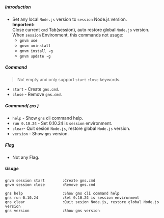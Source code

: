 ##### Introduction
* Set any local `Node.js` version to `session` Node.js version.  
  **Importent:**  
    Close current `cmd` Tab(session), auto restore global `Node.js` version.  
    When `session` Environment, this commands not usage:
  - `gnvm use`
  - `gnvm uninstall`
  - `gnvm install -g`
  - `gnvm update -g`

##### Command
> Not empty and only support `start` `close` keywords.

* `start` - Create `gns.cmd`.
* `close` - Remove `gns.cmd`.

##### Command( `gns` )
* `help` - Show `gns` cli command help.
* `run 0.10.24` - Set 0.10.24 is `session` environment.
* `clear`- Quit sesion `Node.js`, restore global `Node.js` version.
* `version` - Show `gns` version.

##### Flag
* Not any Flag.

##### Usage
```
gnvm session start        :Create gns.cmd
gnvm session close        :Remove gns.cmd
```

```
gns help                  :Show gns cli command help
gns run 0.10.24           :Set 0.10.24 is session environment
gns clear                 :Quit sesion Node.js, restore global Node.js version
gns version               :Show gns version
```
